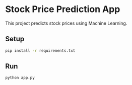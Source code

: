 # Stock Price Prediction App

This project predicts stock prices using Machine Learning.

## Setup
```bash
pip install -r requirements.txt
```

## Run
```bash
python app.py
```
